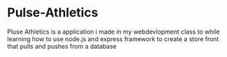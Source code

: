 # Pulse-Athletics
Pluse Athletics is a application i made in my webdevlopment class to while learning how to use node.js and express framework to create a store front that pulls and pushes from a database
